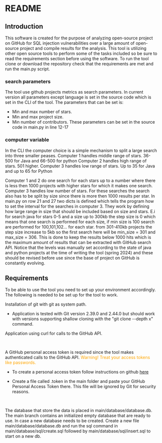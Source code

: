 # README

## Introduction
This software is created for the purpose of analyzing open-source project on GitHub for SQL injection vulnerabilities over a large amount of open-source project and compile results for the analysis. This tool is utilizing other open source tools to perform some of the tasks included so be sure to read the requirements section before using the software. To run the tool clone or download the repository check that the requirements are met and run the main.py script.

### search parameters
The tool use github projects metrics as search parameters. In current version all parameters except language is set in the source code which is set in the CLI of the tool.
The parameters that can be set is:
*  Min and max number of stars. 
*  Min and max project size. 
*  Min number of contributors. 
These parameters can be set in the source code in main.py in line 12-17

### computer variable
In the CLI the computer choice is a simple mechanism to split a large search into three smaller peases.
Computer 1 handles middle range of stars. 36-500 for Java and 66-500 for python
Computer 2 handles high range of stars. 501 higher.
Computer 3 handles low range of stars. Up to 35 for Java and up to 65 for Python

Computer 1 and 2 do one search for each stars up to a number where there is less then 1000 projects with higher stars for which it makes one search.
Computer 3 handles low number of stars. For these searches the search also has to be split by size since there is more then 1000 results per star. In main.py on row 21 and 27 two dicts is defined which tells the program how to set the interval for the searches in computer 3. They work by defining how large range in size that should be included based on size and stars. E.i for search java for stars 0-5 and a size up to 300kb the step size is 0 which means that one search is performed for each size, if min size is 100 search are performed for 100,101,102... for each star. from 301-410kb projects the step size increase to 5kb so the first search here will be min_size = 301 and max_size = 306. This is done to keep the results below 1000 hits which is the maximum amount of results that can be extracted with GitHub search API. Notice that the levels was manually set according to the state of java and python projects at the time of writing the tool (spring 2024) and these should be revised before use since the base of project on GitHub is constantly evolving. 

## Requirements
To be able to use the tool you need to set up your environment accordingly. The following is needed to be set up for the tool to work.

Installation of git with git as system path.

*  Application is tested with Git version 2.39.0 and 2.44.0 but should work with versions supporting shallow cloning with the "git clone --depth x" command.

Application using curl for calls to the GitHub API.

</br>

A GitHub personal access token is required since the tool makes authenticated calls to the GitHub API. <span style="color:orange">Warning! Treat your access tokens like passwords.</span>

*  To create a personal access token follow instructions on github [here](https://docs.github.com/en/authentication/keeping-your-account-and-data-secure/managing-your-personal-access-tokens)

*  Create a file called .token in the main folder and paste your GitHub Personal Access Token there. This file will be ignored by Git for security reasons.

</br>

The database that store the data is placed in main/database/database.db. The main branch contains an initialized empty database that are ready to use. In case a new database needs to be created. Create a new file main/database/database.db and run the sql command in main/database/sql/create.sql followed by main/database/sql/insert.sql to start on a new db.

